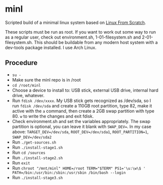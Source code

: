 # minl
Scripted build of a minimal linux system based on [Linux From Scratch](http://www.linuxfromscratch.org).

These scripts must be run as root. If you want to work out some way to run as a regular user, check out environment.sh, 1-01-filesystem.sh and 2-01-filesystem.sh. This should be buildable from any modern host system with a dev-tools package installed. I use Arch Linux.

## Procedure
- `su -`
- Make sure the minl repo is in /root
- `cd /root/minl`
- Choose a device to install to: USB stick, external USB drive, internal hard drive, whatever.
- Run `fdisk /dev/xxxx`. My USB stick gets recognized as /dev/sda, so I run `fdisk /dev/sda` and create a 110GB root partition, type 82, make it active with the `a` command, then create a 2GB swap partition with type 80. `w` to write the changes and exit fdisk.
- Check environment.sh and set the variables appropriately. The swap partition is optional, you can leave it blank with `SWAP_DEV=`. In my case above: `TARGET_DEV=/dev/sda`, `ROOT_DEV=/dev/sda1`, `ROOT_PARTITION=1`, `SWAP_DEV=/dev/sda2`
- Run `./get-sources.sh`
- Run `./install-stage1.sh`
- Run `cd /sources`
- Run `./install-stage2.sh`
- Run `exit`
- Run `chroot "/mnt/minl" HOME=/root TERM="$TERM" PS1='\u:\w\$ ' PATH=/bin:/usr/bin:/sbin:/usr/sbin /bin/bash --login`
- Run `./install-stage3.sh`

